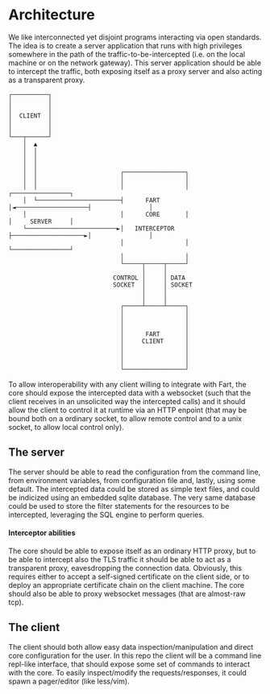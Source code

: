 # Architecture

We like interconnected yet disjoint programs interacting via open standards. The
idea is to create a server application that runs with high privileges somewhere
in the path of the traffic-to-be-intercepted (i.e. on the local machine or on
the network gateway). This server application should be able to intercept the
traffic, both exposing itself as a proxy server and also acting as a transparent
proxy.


```
┌──────────┐
│          │
│          │
│  CLIENT  │
│          │
│          │
└───┬──────┘
    │  ▲
    │  │
    │  │
    │  │
    │  │                       ┌─────────────────┐
    │  │                       │                 │
    │  │                       │                 │                     ┌────────────────┐
    │  └───────────────────────┤      FART       │◄────────────────────┤                │
    │                          │      CORE       │                     │     SERVER     │
    └─────────────────────────►│   INTERCEPTOR   ├────────────────────►│                │
                               │                 │                     └────────────────┘
                               │                 │
                               └─────┬─────┬─────┘
                                     │     │
                             CONTROL │     │ DATA
                             SOCKET  │     │ SOCKET
                                     │     │
                                     │     │
                               ┌─────┴─────┴─────┐
                               │                 │
                               │                 │
                               │                 │
                               │      FART       │
                               │     CLIENT      │
                               │                 │
                               │                 │
                               │                 │
                               └─────────────────┘
```

To allow interoperability with any client willing to integrate with Fart, the
core should expose the intercepted data with a websocket (such that the client
receives in an unsolicited way the intercepted calls) and it should allow the
client to control it at runtime via an HTTP enpoint (that may be bound both on a
ordinary socket, to allow remote control and to a unix socket, to allow local
control only).

## The server

The server should be able to read the configuration from the command line, from
environment variables, from configuration file and, lastly, using some default.
The intercepted data could be stored as simple text files, and could be
indicized using an embedded sqlite database.
The very same database could be used to store the filter statements for the
resources to be intercepted, leveraging the SQL engine to perform queries.

#### Interceptor abilities

The core should be able to expose itself as an ordinary HTTP proxy, but to be
able to intercept also the TLS traffic it should be able to act as a transparent
proxy, eavesdropping the connection data. Obviously, this requires either to
accept a self-signed certificate on the client side, or to deploy an appropriate
certificate chain on the client machine.
The core should also be able to proxy websocket messages (that are almost-raw
tcp).

## The client

The client should both allow easy data inspection/manipulation and direct core
configuration for the user.
In this repo the client will be a command line repl-like interface, that should
expose some set of commands to interact with the core. To easily inspect/modify
the requests/responses, it could spawn a pager/editor (like less/vim).

